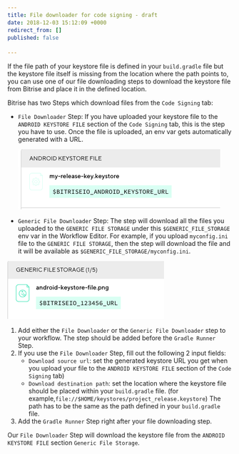 ```yaml
---
title: File downloader for code signing - draft
date: 2018-12-03 15:12:09 +0000
redirect_from: []
published: false

---
```

If the file path of your keystore file is defined in your `build.gradle` file but the keystore file itself is missing from the location where the path points to, you can use one of our file downloading steps to download the keystore file from Bitrise and place it in the defined location.

Bitrise has two Steps which download files from the `Code Signing` tab:

* `File Downloader` Step: If you have uploaded your keystore file to the `ANDROID KEYSTORE FILE` section of the `Code Signing` tab, this is the step you have to use. Once the file is uploaded, an env var gets automatically generated with a URL.

  ![](/img/android-keystore.png)
* `Generic File Downloader` Step: The step will download all the files you uploaded to the  `GENERIC FILE STORAGE` under this `$GENERIC_FILE_STORAGE` env var in the Workflow Editor. For example, if you upload `myconfig.ini` file to the `GENERIC FILE STORAGE`, then the step will download the file and it will be available as `$GENERIC_FILE_STORAGE/myconfig.ini`.

![](/img/keystore-generic.png)

1. Add either the `File Downloader` or the `Generic File Downloader` step to your workflow. The step should be added before the `Gradle Runner` Step.
2. If you use the `File Downloader` Step, fill out the following 2 input fields:
   * `Download source url`: set the generated keystore URL you get when you upload your file to the `ANDROID KEYSTORE FILE` section of the `Code Signing` tab)
   * `Download destination path`: set the location where the keystore file should be placed within your `build.gradle` file. (for example,`file://$HOME/keystores/project_release.keystore`) The path has to be the same as the path defined in your `build.gradle` file.
3. Add the `Gradle Runner` Step right after your file downloading step.

Our `File Downloader` Step will download the keystore file from the `ANDROID KEYSTORE FILE` section `Generic File Storage`.